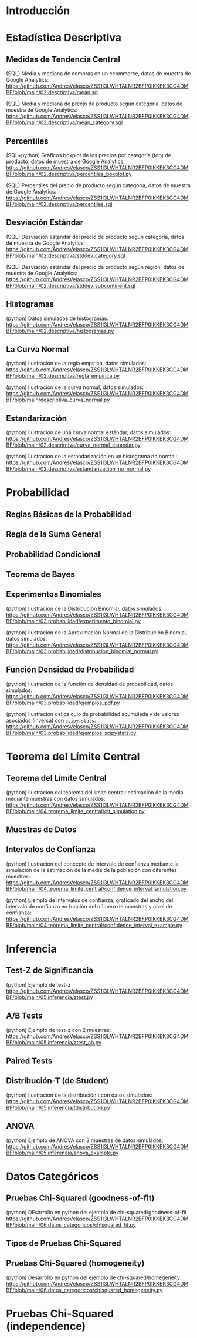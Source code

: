 # Introducción
# Estadística Descriptiva
## Medidas de Tendencia Central

(SQL) Media y mediana de compras en un ecommerce, datos de muestra de Google Analytics:
https://github.com/AndresVelasco/ZSS1I3LWHTALNR2BFP0IKKEK3CG4DMBF/blob/main/02.descriptiva/mean.sql

(SQL) Media y mediana de precio de producto según categoría, datos de muestra de Google Analytics:
https://github.com/AndresVelasco/ZSS1I3LWHTALNR2BFP0IKKEK3CG4DMBF/blob/main/02.descriptiva/mean_category.sql

## Percentiles

(SQL+python) Gráficos boxplot de los precios por categoría (top) de producto, datos de muestra de Google Analytics:
https://github.com/AndresVelasco/ZSS1I3LWHTALNR2BFP0IKKEK3CG4DMBF/blob/main/02.descriptiva/percentiles_boxplot.py

(SQL) Percentiles del precio de producto según categoría, datos de muestra de Google Analytics:
https://github.com/AndresVelasco/ZSS1I3LWHTALNR2BFP0IKKEK3CG4DMBF/blob/main/02.descriptiva/percentiles.sql

## Desviación Estándar

(SQL) Desviación estándar del precio de producto según categoría, datos de muestra de Google Analytics:
https://github.com/AndresVelasco/ZSS1I3LWHTALNR2BFP0IKKEK3CG4DMBF/blob/main/02.descriptiva/stddev_category.sql

(SQL) Desviación estándar del precio de producto según región, datos de muestra de Google Analytics:
https://github.com/AndresVelasco/ZSS1I3LWHTALNR2BFP0IKKEK3CG4DMBF/blob/main/02.descriptiva/stddev_subcontinent.sql

## Histogramas

(python) Datos simulados de histogramas:
https://github.com/AndresVelasco/ZSS1I3LWHTALNR2BFP0IKKEK3CG4DMBF/blob/main/02.descriptiva/histogramas.py

## La Curva Normal 

(python) Ilustración de la regla empírica, datos simulados:
https://github.com/AndresVelasco/ZSS1I3LWHTALNR2BFP0IKKEK3CG4DMBF/blob/main/02.descriptiva/regla_empirica.py

(python) Ilustración de la curva normal, datos simulados:
https://github.com/AndresVelasco/ZSS1I3LWHTALNR2BFP0IKKEK3CG4DMBF/blob/main/descriptiva_curva_normal.py

## Estandarización

(python) Ilustración de una curva normal estándar, datos simulados:
https://github.com/AndresVelasco/ZSS1I3LWHTALNR2BFP0IKKEK3CG4DMBF/blob/main/02.descriptiva/curva_normal_estandar.py

(python) Ilustración de la estandarización en un histograma no normal:
https://github.com/AndresVelasco/ZSS1I3LWHTALNR2BFP0IKKEK3CG4DMBF/blob/main/02.descriptiva/estandarizacion_no_normal.py

# Probabilidad

## Reglas Básicas de la Probabilidad

## Regla de la Suma General

## Probabilidad Condicional

## Teorema de Bayes

## Experimentos Binomiales

(python) Ilustración de la Distribución Binomial, datos simulados:
https://github.com/AndresVelasco/ZSS1I3LWHTALNR2BFP0IKKEK3CG4DMBF/blob/main/03.probabilidad/experimento_binomial.py

(python) Ilustración de la Aproximación Normal de la Distribución Binomial, datos simulados:
https://github.com/AndresVelasco/ZSS1I3LWHTALNR2BFP0IKKEK3CG4DMBF/blob/main/03.probabilidad/distribucion_binomial_normal.py

## Función Densidad de Probabilidad

(python) Ilustración de la función de densidad de probabilidad, datos simulados:
https://github.com/AndresVelasco/ZSS1I3LWHTALNR2BFP0IKKEK3CG4DMBF/blob/main/03.probabilidad/ejemplos_pdf.py

(python) Ilustración del calculo de probabilidad acumulada y de valores asociados (inversa) con `scipy.stats`:
https://github.com/AndresVelasco/ZSS1I3LWHTALNR2BFP0IKKEK3CG4DMBF/blob/main/03.probabilidad/ejemplos_scipystats.py

# Teorema del Límite Central

## Teorema del Límite Central

(python) Ilustración del teorema del límite central: estimación de la media mediante muestras con datos simulados:
https://github.com/AndresVelasco/ZSS1I3LWHTALNR2BFP0IKKEK3CG4DMBF/blob/main/04.teorema_limite_central/clt_simulation.py

## Muestras de Datos

## Intervalos de Confianza

(python) Ilustración del concepto de intervalo de confianza mediante la simulación de la estimación de la media de la población con diferentes muestras:
https://github.com/AndresVelasco/ZSS1I3LWHTALNR2BFP0IKKEK3CG4DMBF/blob/main/04.teorema_limite_central/confidence_interval_simulation.py

(python) Ejemplo de intervalos de confianza, graficado del ancho del intervalo de confianza en función del número de muestras y nivel de confianza:
https://github.com/AndresVelasco/ZSS1I3LWHTALNR2BFP0IKKEK3CG4DMBF/blob/main/04.teorema_limite_central/confidence_interval_example.py

# Inferencia

## Test-Z de Significancia

(python) Ejemplo de test-z
https://github.com/AndresVelasco/ZSS1I3LWHTALNR2BFP0IKKEK3CG4DMBF/blob/main/05.inferencia/ztest.py

## A/B Tests

(python) Ejemplo de test-z con 2 muestras:
https://github.com/AndresVelasco/ZSS1I3LWHTALNR2BFP0IKKEK3CG4DMBF/blob/main/05.inferencia/ztest_ab.py

## Paired Tests

## Distribución-T (de Student)

(python) Ilustración de la distribución t con datos simulados:
https://github.com/AndresVelasco/ZSS1I3LWHTALNR2BFP0IKKEK3CG4DMBF/blob/main/05.inferencia/tdistribution.py

## ANOVA

(python) Ejemplo de ANOVA con 3 muestras de datos simulados:
https://github.com/AndresVelasco/ZSS1I3LWHTALNR2BFP0IKKEK3CG4DMBF/blob/main/05.inferencia/anova_example.py

# Datos Categóricos

## Pruebas Chi-Squared (goodness-of-fit)

(python) DEsarrollo en python del ejemplo de chi-squared/goodness-of-fit
https://github.com/AndresVelasco/ZSS1I3LWHTALNR2BFP0IKKEK3CG4DMBF/blob/main/06.datos_categoricos/chisquared_fit.py

## Tipos de Pruebas Chi-Squared

##  Pruebas Chi-Squared (homogeneity)

(python) Desarrollo en python del ejemplo de chi-squared/homegeneity:
https://github.com/AndresVelasco/ZSS1I3LWHTALNR2BFP0IKKEK3CG4DMBF/blob/main/06.datos_categoricos/chisquared_homegeneity.py

# Pruebas Chi-Squared (independence)
